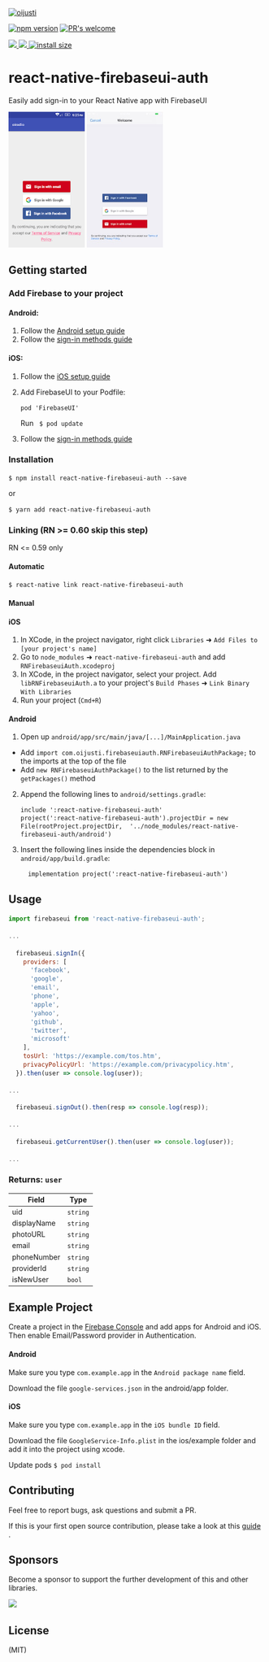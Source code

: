[![oijusti](https://circleci.com/gh/oijusti/react-native-firebaseui-auth.svg?style=svg)](https://circleci.com/gh/oijusti/react-native-firebaseui-auth)

[prs]: https://img.shields.io/badge/PRs-welcome-brightgreen.svg
[prs-url]: https://github.com/oijusti/react-native-firebaseui-auth#contributing

[![npm version](https://badge.fury.io/js/react-native-firebaseui-auth.svg)](https://www.npmjs.com/package/react-native-firebaseui-auth) [![PR's welcome][prs]][prs-url]

<a href="https://npmcharts.com/compare/react-native-firebaseui-auth?minimal=true">
  <img  src="https://img.shields.io/npm/dt/react-native-firebaseui-auth?color=46c71f"/> 
</a>

<a href="https://npmcharts.com/compare/react-native-firebaseui-auth?minimal=true">
  <img src="https://img.shields.io/npm/dm/react-native-firebaseui-auth.svg">
</a>

<a href="https://packagephobia.now.sh/result?p=react-native-firebaseui-auth">
  <img src="https://packagephobia.now.sh/badge?p=react-native-firebaseui-auth" alt="install size">
</a>


# react-native-firebaseui-auth

Easily add sign-in to your React Native app with FirebaseUI

<div align="left">
<p float="left">
<img src="https://raw.githubusercontent.com/oijusti/react-native-firebaseui-auth/HEAD/firebaseui-android.png" width="150"/>
<img src="https://raw.githubusercontent.com/oijusti/react-native-firebaseui-auth/HEAD/firebaseui-ios.png" width="150"/>
</p>
</div>

## Getting started

### Add Firebase to your  project

#### Android:

 1. Follow the [Android setup guide](https://firebase.google.com/docs/android/setup)
 2. Follow the [sign-in methods guide](https://firebase.google.com/docs/auth/android/firebaseui#set_up_sign-in_methods)    

#### iOS:
1. Follow the [iOS setup guide](https://firebase.google.com/docs/ios/setup)
    
2.  Add FirebaseUI to your Podfile:
    
    ```
    pod 'FirebaseUI'
    ```
    Run ` $ pod update`
3. Follow the [sign-in methods guide](https://firebase.google.com/docs/auth/ios/firebaseui#set_up_sign-in_methods)    

### Installation 

`$ npm install react-native-firebaseui-auth --save`

or 

`$ yarn add react-native-firebaseui-auth`


### Linking (RN >= 0.60 skip this step)

RN <= 0.59 only

#### Automatic

`$ react-native link react-native-firebaseui-auth`

#### Manual

#### iOS

1. In XCode, in the project navigator, right click `Libraries` ➜ `Add Files to [your project's name]`
2. Go to `node_modules` ➜ `react-native-firebaseui-auth` and add `RNFirebaseuiAuth.xcodeproj`
3. In XCode, in the project navigator, select your project. Add `libRNFirebaseuiAuth.a` to your project's `Build Phases` ➜ `Link Binary With Libraries`
4. Run your project (`Cmd+R`)

#### Android

1. Open up `android/app/src/main/java/[...]/MainApplication.java`
  - Add `import com.oijusti.firebaseuiauth.RNFirebaseuiAuthPackage;` to the imports at the top of the file
  - Add `new RNFirebaseuiAuthPackage()` to the list returned by the `getPackages()` method
2. Append the following lines to `android/settings.gradle`:
    ```
    include ':react-native-firebaseui-auth'
    project(':react-native-firebaseui-auth').projectDir = new File(rootProject.projectDir,  '../node_modules/react-native-firebaseui-auth/android')
    ```
3. Insert the following lines inside the dependencies block in `android/app/build.gradle`:
    ```
      implementation project(':react-native-firebaseui-auth')
    ```


## Usage

```javascript
import firebaseui from 'react-native-firebaseui-auth';

...

  firebaseui.signIn({
    providers: [
      'facebook', 
      'google', 
      'email', 
      'phone', 
      'apple', 
      'yahoo', 
      'github', 
      'twitter', 
      'microsoft'
    ],
    tosUrl: 'https://example.com/tos.htm',
    privacyPolicyUrl: 'https://example.com/privacypolicy.htm',
  }).then(user => console.log(user));

...

  firebaseui.signOut().then(resp => console.log(resp));

...

  firebaseui.getCurrentUser().then(user => console.log(user));

...
```

### Returns: `user`

Field | Type |
 --- | --- |
 uid |`string`|
 displayName |`string`|
 photoURL |`string`|
 email |`string`|
 phoneNumber |`string`|
 providerId |`string`|
 isNewUser |`bool`|

## Example Project

Create a project in the [Firebase Console](https://console.firebase.google.com) and add apps for Android and iOS. Then enable Email/Password provider in Authentication.

#### Android
Make sure you type `com.example.app` in the `Android package name` field.

Download the file `google-services.json` in the android/app folder.

#### iOS
Make sure you type `com.example.app` in the `iOS bundle ID` field.

Download the file ``GoogleService-Info.plist`` in the ios/example folder and add it into the project using xcode.

Update pods `$ pod install`

## Contributing

Feel free to report bugs, ask questions and submit a PR.

If this is your first open source contribution, please take a look at this [guide](https://egghead.io/courses/how-to-contribute-to-an-open-source-project-on-github) .

## Sponsors

Become a sponsor to support the further development of this and other libraries.

<div align="left">
<a href="https://oiradio.co" target="_blank"><img src="https://oiradio.co/assets/images/stations/i/i0.png"></a>
</div>

## License

(MIT)
